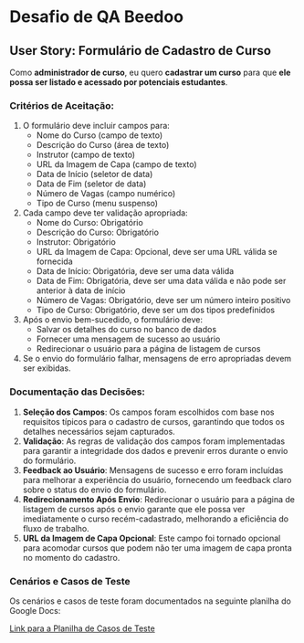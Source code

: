 # Desafio de QA Beedoo

## User Story: Formulário de Cadastro de Curso

Como **administrador de curso**, eu quero **cadastrar um curso** para que **ele possa ser listado e acessado por potenciais estudantes**.

### Critérios de Aceitação:
1. O formulário deve incluir campos para:
    - Nome do Curso (campo de texto)
    - Descrição do Curso (área de texto)
    - Instrutor (campo de texto)
    - URL da Imagem de Capa (campo de texto)
    - Data de Início (seletor de data)
    - Data de Fim (seletor de data)
    - Número de Vagas (campo numérico)
    - Tipo de Curso (menu suspenso)
2. Cada campo deve ter validação apropriada:
    - Nome do Curso: Obrigatório
    - Descrição do Curso: Obrigatório
    - Instrutor: Obrigatório
    - URL da Imagem de Capa: Opcional, deve ser uma URL válida se fornecida
    - Data de Início: Obrigatória, deve ser uma data válida
    - Data de Fim: Obrigatória, deve ser uma data válida e não pode ser anterior à data de início
    - Número de Vagas: Obrigatório, deve ser um número inteiro positivo
    - Tipo de Curso: Obrigatório, deve ser um dos tipos predefinidos
3. Após o envio bem-sucedido, o formulário deve:
    - Salvar os detalhes do curso no banco de dados
    - Fornecer uma mensagem de sucesso ao usuário
    - Redirecionar o usuário para a página de listagem de cursos
4. Se o envio do formulário falhar, mensagens de erro apropriadas devem ser exibidas.

### Documentação das Decisões:

1. **Seleção dos Campos**: Os campos foram escolhidos com base nos requisitos típicos para o cadastro de cursos, garantindo que todos os detalhes necessários sejam capturados.
2. **Validação**: As regras de validação dos campos foram implementadas para garantir a integridade dos dados e prevenir erros durante o envio do formulário.
3. **Feedback ao Usuário**: Mensagens de sucesso e erro foram incluídas para melhorar a experiência do usuário, fornecendo um feedback claro sobre o status do envio do formulário.
4. **Redirecionamento Após Envio**: Redirecionar o usuário para a página de listagem de cursos após o envio garante que ele possa ver imediatamente o curso recém-cadastrado, melhorando a eficiência do fluxo de trabalho.
5. **URL da Imagem de Capa Opcional**: Este campo foi tornado opcional para acomodar cursos que podem não ter uma imagem de capa pronta no momento do cadastro.


### Cenários e Casos de Teste

Os cenários e casos de teste foram documentados na seguinte planilha do Google Docs:

[Link para a Planilha de Casos de Teste](https://docs.google.com/spreadsheets/d/14Je_anZR_5CTuB_8II4rlKGbgoi3i_cJEZMoeFrZCx0/edit?gid=0#gid=0)


